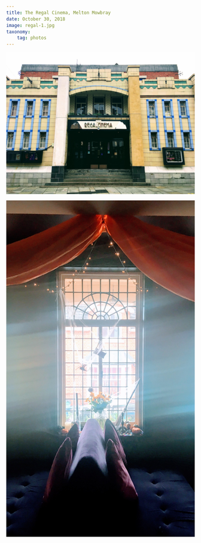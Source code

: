 ```yaml
---
title: The Regal Cinema, Melton Mowbray
date: October 30, 2018
image: regal-1.jpg
taxonomy:
    tag: photos
---
```


![image](/assets/images/regal-1.jpg)

![image](/assets/images/regal-2.jpg)
